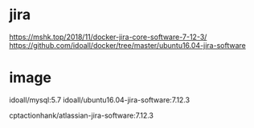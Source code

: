 # jira
https://mshk.top/2018/11/docker-jira-core-software-7-12-3/
https://github.com/idoall/docker/tree/master/ubuntu16.04-jira-software

# image
idoall/mysql:5.7
idoall/ubuntu16.04-jira-software:7.12.3

cptactionhank/atlassian-jira-software:7.12.3
